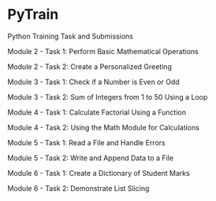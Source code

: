 # PyTrain
Python Training Task and Submissions

Module 2 - Task 1: Perform Basic Mathematical Operations

Module 2 - Task 2: Create a Personalized Greeting

Module 3 - Task 1: Check if a Number is Even or Odd

Module 3 - Task 2: Sum of Integers from 1 to 50 Using a Loop

Module 4 - Task 1: Calculate Factorial Using a Function

Module 4 - Task 2: Using the Math Module for Calculations

Module 5 - Task 1: Read a File and Handle Errors

Module 5 - Task 2: Write and Append Data to a File

Module 6 - Task 1: Create a Dictionary of Student Marks

Module 6 - Task 2: Demonstrate List Slicing 
